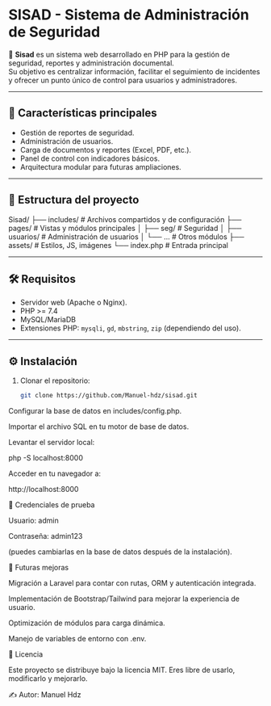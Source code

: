 # SISAD - Sistema de Administración de Seguridad

📌 **Sisad** es un sistema web desarrollado en PHP para la gestión de seguridad, reportes y administración documental.  
Su objetivo es centralizar información, facilitar el seguimiento de incidentes y ofrecer un punto único de control para usuarios y administradores.

---

## 🚀 Características principales
- Gestión de reportes de seguridad.
- Administración de usuarios.
- Carga de documentos y reportes (Excel, PDF, etc.).
- Panel de control con indicadores básicos.
- Arquitectura modular para futuras ampliaciones.

---

## 📂 Estructura del proyecto


Sisad/
├── includes/ # Archivos compartidos y de configuración
├── pages/ # Vistas y módulos principales
│ ├── seg/ # Seguridad
│ ├── usuarios/ # Administración de usuarios
│ └── ... # Otros módulos
├── assets/ # Estilos, JS, imágenes
└── index.php # Entrada principal


---

## 🛠️ Requisitos
- Servidor web (Apache o Nginx).
- PHP >= 7.4
- MySQL/MariaDB
- Extensiones PHP: `mysqli`, `gd`, `mbstring`, `zip` (dependiendo del uso).

---

## ⚙️ Instalación
1. Clonar el repositorio:
   ```bash
   git clone https://github.com/Manuel-hdz/sisad.git


Configurar la base de datos en includes/config.php.

Importar el archivo SQL en tu motor de base de datos.

Levantar el servidor local:

php -S localhost:8000


Acceder en tu navegador a:

http://localhost:8000

🔑 Credenciales de prueba

Usuario: admin

Contraseña: admin123

(puedes cambiarlas en la base de datos después de la instalación).

🎨 Futuras mejoras

Migración a Laravel para contar con rutas, ORM y autenticación integrada.

Implementación de Bootstrap/Tailwind para mejorar la experiencia de usuario.

Optimización de módulos para carga dinámica.

Manejo de variables de entorno con .env.

📜 Licencia

Este proyecto se distribuye bajo la licencia MIT.
Eres libre de usarlo, modificarlo y mejorarlo.

✍️ Autor: Manuel Hdz
